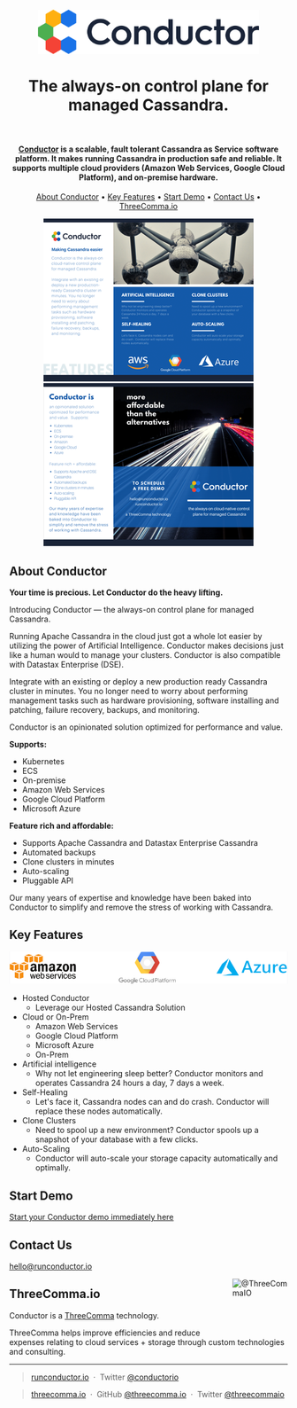 <h1 align="center">
  <br>
  <a href="https://runconductor.io?utm_source=github&utm_medium=mktg-site&utm_campaign=v1"><img src="img/conductor-logo-transparent-dark.png" alt="Conductor" width="400"></a>
  <br>
  <br>
  The always-on control plane for managed Cassandra.
  <br>
  <br>
</h1>

<h4 align="center"><a href="https://runconductor.io?utm_source=github&utm_medium=mktg-site&utm_campaign=v1">Conductor</a> is a scalable, fault tolerant Cassandra as Service software platform. It makes running Cassandra in production safe and reliable. It supports multiple cloud providers (Amazon Web Services, Google Cloud Platform), and on-premise hardware.</h4>

<p align="center">
  <a href="#about-conductor">About Conductor</a> •
  <a href="#key-features">Key Features</a> •
  <a href="#start-demo">Start Demo</a> •
  <a href="#contact-us">Contact Us</a> •
  <a href="#threecomma.io">ThreeComma.io</a>
</p>

<p align="center">
  <a href="file/conductor-brochure.pdf">
    <img src="img/conductor-brochure-p1.png">
    <img src="img/conductor-brochure-p2.png">
  </a>
</p>

## About Conductor

**Your time is precious. Let Conductor do the heavy lifting.**

Introducing Conductor — the always-on control plane for managed Cassandra.

Running Apache Cassandra in the cloud just got a whole lot easier by utilizing the power of Artificial Intelligence. Conductor makes decisions just like a human would to manage your clusters. Conductor is also compatible with Datastax Enterprise (DSE).

Integrate with an existing or deploy a new production ready Cassandra cluster in minutes. You no longer need to worry about performing management tasks such as hardware provisioning, software installing and patching, failure recovery, backups, and monitoring.

Conductor is an opinionated solution optimized for performance and value.

**Supports:**

- Kubernetes
- ECS
- On-premise
- Amazon Web Services
- Google Cloud Platform
- Microsoft Azure

**Feature rich and affordable:**

- Supports Apache Cassandra and Datastax Enterprise Cassandra
- Automated backups
- Clone clusters in minutes
- Auto-scaling
- Pluggable API

Our many years of expertise and knowledge have been baked into Conductor to simplify and remove the stress of working with Cassandra.

## Key Features

<p align="center">
  <a href="https://runconductor.io?utm_source=github&utm_medium=mktg-site&utm_campaign=v1">
    <img src="img/conductor-cloud-providers.png">
  </a>
</p>

- Hosted Conductor
  - Leverage our Hosted Cassandra Solution
- Cloud or On-Prem
  - Amazon Web Services
  - Google Cloud Platform
  - Microsoft Azure
  - On-Prem
- Artificial intelligence
  - Why not let engineering sleep better? Conductor monitors and operates Cassandra 24 hours a day, 7 days a week.
- Self-Healing
  - Let's face it, Cassandra nodes can and do crash. Conductor will replace these nodes automatically.
- Clone Clusters
  - Need to spool up a new environment? Conductor spools up a snapshot of your database with a few clicks.
- Auto-Scaling
  - Conductor will auto-scale your storage capacity automatically and optimally.

## Start Demo

[Start your Conductor demo immediately here](https://runconductor.io/demo.html?utm_source=github&utm_medium=mktg-site&utm_campaign=v1)

## Contact Us

[hello@runconductor.io](mailto:hello@runconductor.io)

<a href="https://threecomma.io?utm_source=github&utm_medium=mktg-site&utm_campaign=v1#contact"><img src="https://avatars1.githubusercontent.com/u/38468111?s=100&amp;v=4" width="100" height="100" alt="@ThreeCommaIO" align="right"></a>

## ThreeComma.io

Conductor is a [ThreeComma](https://threecomma.io?utm_source=github&utm_medium=mktg-site&utm_campaign=v1#contact) technology.

ThreeComma helps improve efficiencies and reduce expenses relating to cloud services + storage through custom technologies and consulting.

---

> [runconductor.io](https://runconductor.io/contact.html?utm_source=github&utm_medium=mktg-site&utm_campaign=v1) &nbsp;&middot;&nbsp;
> Twitter [@conductorio](https://twitter.com/conductorio)

> [threecomma.io](https://threecomma.io?utm_source=github&utm_medium=mktg-site&utm_campaign=v1#contact) &nbsp;&middot;&nbsp;
> GitHub [@threecomma.io](https://github.com/threecommaio) &nbsp;&middot;&nbsp;
> Twitter [@threecommaio](https://twitter.com/threecommaio)
